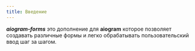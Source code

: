 ```yaml
---
title: Введение
---
```


**_aiogram-forms_** это дополнение для **aiogram** которое позволяет создавать различные формы и легко 
обрабатывать пользовательский ввод шаг за шагом.
